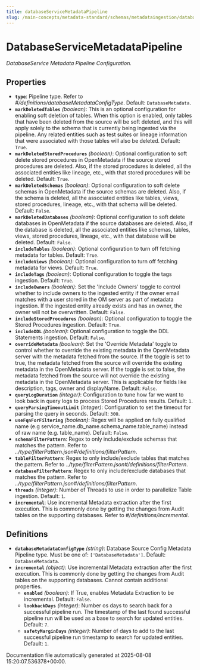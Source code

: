 ```yaml
---
title: databaseServiceMetadataPipeline
slug: /main-concepts/metadata-standard/schemas/metadataingestion/databaseservicemetadatapipeline
---
```


# DatabaseServiceMetadataPipeline

*DatabaseService Metadata Pipeline Configuration.*

## Properties

- **`type`**: Pipeline type. Refer to *#/definitions/databaseMetadataConfigType*. Default: `DatabaseMetadata`.
- **`markDeletedTables`** *(boolean)*: This is an optional configuration for enabling soft deletion of tables. When this option is enabled, only tables that have been deleted from the source will be soft deleted, and this will apply solely to the schema that is currently being ingested via the pipeline. Any related entities such as test suites or lineage information that were associated with those tables will also be deleted. Default: `True`.
- **`markDeletedStoredProcedures`** *(boolean)*: Optional configuration to soft delete stored procedures in OpenMetadata if the source stored procedures are deleted. Also, if the stored procedures is deleted, all the associated entities like lineage, etc., with that stored procedures will be deleted. Default: `True`.
- **`markDeletedSchemas`** *(boolean)*: Optional configuration to soft delete schemas in OpenMetadata if the source schemas are deleted. Also, if the schema is deleted, all the associated entities like tables, views, stored procedures, lineage, etc., with that schema will be deleted. Default: `False`.
- **`markDeletedDatabases`** *(boolean)*: Optional configuration to soft delete databases in OpenMetadata if the source databases are deleted. Also, if the database is deleted, all the associated entities like schemas, tables, views, stored procedures, lineage, etc., with that database will be deleted. Default: `False`.
- **`includeTables`** *(boolean)*: Optional configuration to turn off fetching metadata for tables. Default: `True`.
- **`includeViews`** *(boolean)*: Optional configuration to turn off fetching metadata for views. Default: `True`.
- **`includeTags`** *(boolean)*: Optional configuration to toggle the tags ingestion. Default: `True`.
- **`includeOwners`** *(boolean)*: Set the 'Include Owners' toggle to control whether to include owners to the ingested entity if the owner email matches with a user stored in the OM server as part of metadata ingestion. If the ingested entity already exists and has an owner, the owner will not be overwritten. Default: `False`.
- **`includeStoredProcedures`** *(boolean)*: Optional configuration to toggle the Stored Procedures ingestion. Default: `True`.
- **`includeDDL`** *(boolean)*: Optional configuration to toggle the DDL Statements ingestion. Default: `False`.
- **`overrideMetadata`** *(boolean)*: Set the 'Override Metadata' toggle to control whether to override the existing metadata in the OpenMetadata server with the metadata fetched from the source. If the toggle is set to true, the metadata fetched from the source will override the existing metadata in the OpenMetadata server. If the toggle is set to false, the metadata fetched from the source will not override the existing metadata in the OpenMetadata server. This is applicable for fields like description, tags, owner and displayName. Default: `False`.
- **`queryLogDuration`** *(integer)*: Configuration to tune how far we want to look back in query logs to process Stored Procedures results. Default: `1`.
- **`queryParsingTimeoutLimit`** *(integer)*: Configuration to set the timeout for parsing the query in seconds. Default: `300`.
- **`useFqnForFiltering`** *(boolean)*: Regex will be applied on fully qualified name (e.g service_name.db_name.schema_name.table_name) instead of raw name (e.g. table_name). Default: `False`.
- **`schemaFilterPattern`**: Regex to only include/exclude schemas that matches the pattern. Refer to *../type/filterPattern.json#/definitions/filterPattern*.
- **`tableFilterPattern`**: Regex to only include/exclude tables that matches the pattern. Refer to *../type/filterPattern.json#/definitions/filterPattern*.
- **`databaseFilterPattern`**: Regex to only include/exclude databases that matches the pattern. Refer to *../type/filterPattern.json#/definitions/filterPattern*.
- **`threads`** *(integer)*: Number of Threads to use in order to parallelize Table ingestion. Default: `1`.
- **`incremental`**: Use incremental Metadata extraction after the first execution. This is commonly done by getting the changes from Audit tables on the supporting databases. Refer to *#/definitions/incremental*.
## Definitions

- **`databaseMetadataConfigType`** *(string)*: Database Source Config Metadata Pipeline type. Must be one of: `['DatabaseMetadata']`. Default: `DatabaseMetadata`.
- **`incremental`** *(object)*: Use incremental Metadata extraction after the first execution. This is commonly done by getting the changes from Audit tables on the supporting databases. Cannot contain additional properties.
  - **`enabled`** *(boolean)*: If True, enables Metadata Extraction to be incremental. Default: `False`.
  - **`lookbackDays`** *(integer)*: Number os days to search back for a successful pipeline run. The timestamp of the last found successful pipeline run will be used as a base to search for updated entities. Default: `7`.
  - **`safetyMarginDays`** *(integer)*: Number of days to add to the last successful pipeline run timestamp to search for updated entities. Default: `1`.


Documentation file automatically generated at 2025-08-08 15:20:07.536378+00:00.
